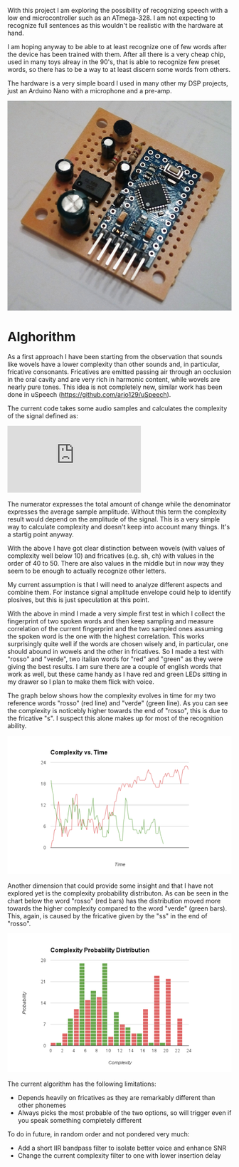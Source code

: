 With this project I am exploring the possibility of recognizing speech with a low end microcontroller such as an ATmega-328. I am not expecting to recognize full sentences as this wouldn't be realistic with the hardware at hand.

I am hoping anyway to be able to at least recognize one of few words after the device has been trained with them. After all there is a very cheap chip, used in many toys alreay in the 90's, that is able to recognize few preset words, so there has to be a way to at least discern some words from others.

The hardware is a very simple board I used in many other my DSP projects, just an Arduino Nano with a microphone and a pre-amp.

![Proto](documentation/proto.png)

Alghorithm
=============

As a first approach I have been starting from the observation that sounds like wovels have a lower complexity than other sounds and, in particular, fricative consonants. Fricatives are emitted passing air through an occlusion in the oral cavity and are very rich in harmonic content, while wovels are nearly pure tones. This idea is not completely new, similar work has been done in uSpeech (https://github.com/arjo129/uSpeech).

The current code takes some audio samples and calculates the complexity of the signal defined as:

![equation](http://latex.codecogs.com/gif.latex?c%3D%20%5Cfrac%7B%5Csum_%7Bt%3D1%7D%5E%7Bn%7D%20%5Cleft%20%7C%20s(t)-s(t-1)%5Cright%20%7C%7D%7B%5Cfrac%7B%5Csum_%7Bt%3D0%7D%5E%7Bn%7Ds(t)%7D%7Bn%7D%7D)

The numerator expresses the total amount of change while the denominator expresses the average sample amplitude. Without this term the complexity result would depend on the amplitude of the signal. This is a very simple way to calculate complexity and doesn't keep into account many things. It's a startig point anyway.

With the above I have got clear distinction between wovels (with values of complexity well below 10) and fricatives (e.g. sh, ch) with values in the order of 40 to 50. There are also values in the middle but in now way they seem to be enough to actually recognize other letters. 

My current assumption is that I will need to analyze different aspects and combine them. For instance signal amplitude envelope could help to identify plosives, but this is just speculation at this point.

With the above in mind I made a very simple first test in which I collect the fingerprint of two spoken words and then keep sampling and measure correlation of the current fingerprint and the two sampled ones assuming the spoken word is the one with the highest correlation. This works surprisingly quite well if the words are chosen wisely and, in particular, one should abound in wowels and the other in fricatives. So I made a test with "rosso" and "verde", two italian words for "red" and "green" as they were giving the best results. I am sure there are a couple of english words that work as well, but these came handy as I have red and green LEDs sitting in my drawer so I plan to make them flick with voice.

The graph below shows how the complexity evolves in time for my two reference words "rosso" (red line) and "verde" (green line). As you can see the complexity is noticebly higher towards the end of "rosso", this is due to the fricative "s". I suspect this alone makes up for most of the recognition ability.

![Graph](documentation/ComplexityTime.png)

Another dimension that could provide some insight and that I have not explored yet is the complexity probability distributon. As can be seen in the chart below the word "rosso" (red bars) has the distribution moved more towards the higher complexity compared to the word "verde" (green bars). This, again, is caused by the fricative given by the "ss" in the end of "rosso". 

![Graph](documentation/ComplexityPD.png)


The current algorithm has the following limitations:

* Depends heavily on fricatives as they are remarkably different than other phonemes
* Always picks the most probable of the two options, so will trigger even if you speak something completely different

To do in future, in random order and not pondered very much:

* Add a short IIR bandpass filter to isolate better voice and enhance SNR
* Change the current complexity filter to one with lower insertion delay
